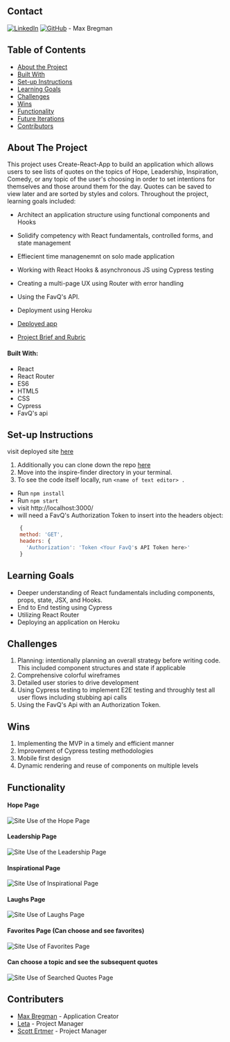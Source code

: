 ## Contact  

[![LinkedIn](https://img.shields.io/badge/-LinkedIn-black.svg?style=flat-square&logo=linkedin&colorB=555)](https://www.linkedin.com/in/max-bregman-216063203/) [![GitHub](https://img.shields.io/badge/GitHub-black.svg?&style=flat-square&logo=github&logoColor=white)](https://github.com/Max9545) - Max Bregman


## Table of Contents

- [About the Project](#about-the-project)
- [Built With](#built-with)
- [Set-up Instructions](#set-up-instructions)
- [Learning Goals](#learning-goals)
- [Challenges](#challenges)
- [Wins](#wins)
- [Functionality](#functionality)
- [Future Iterations](#future-iterations)
- [Contributors](#contributors)


## About The Project

This project uses Create-React-App to build an application which allows users to see lists of quotes on the topics of Hope, Leadership, Inspiration, Comedy, or any topic of the user's choosing in order to set intentions for themselves and those around them for the day. Quotes can be saved to view later and are sorted by styles and colors. Throughout the project, learning goals included:

- Architect an application structure using functional components and Hooks
- Solidify competency with React fundamentals, controlled forms, and state management
- Effiecient time managenemnt on solo made application 
- Working with React Hooks & asynchronous JS using Cypress testing
- Creating a multi-page UX using Router with error handling
- Using the FavQ's API.
- Deployment using Heroku

- [Deployed app](https://inspire-finder.vercel.app/hope)
- [Project Brief and Rubric](https://frontend.turing.edu/projects/module-3/niche-audience.html)


#### Built With:

- React
- React Router
- ES6
- HTML5
- CSS
- Cypress
- FavQ's api

## Set-up Instructions

visit deployed site [here](https://inspire-finder.herokuapp.com)

1. Additionally you can clone down the repo [here](https://github.com/Max9545/inspire-finder)
2. Move into the inspire-finder directory in your terminal.
3. To see the code itself locally, run `<name of text editor> .`
- Run `npm install`
- Run `npm start`
- visit http://localhost:3000/
- will need a FavQ's Authorization Token to insert into the headers object:

```javascript
    {
    method: 'GET',
    headers: {
      'Authorization': 'Token <Your FavQ's API Token here>'    
    }
```

## Learning Goals

- Deeper understanding of React fundamentals including components, props, state, JSX, and Hooks.
- End to End testing using Cypress
- Utilizing React Router
- Deploying an application on Heroku

## Challenges

1. Planning: intentionally planning an overall strategy before writing code. This included component structures and state if applicable
2. Comprehensive colorful wireframes
3. Detailed user stories to drive development  
4. Using Cypress testing to implement E2E testing and throughly test all user flows including stubbing api calls
5. Using the FavQ's Api with an Authorization Token.

## Wins

1. Implementing the MVP in a timely and efficient manner
2. Improvement of Cypress testing methodologies 
3. Mobile first design
4. Dynamic rendering and reuse of components on multiple levels 

## Functionality

#### Hope Page
![Site Use of the Hope Page](https://media.giphy.com/media/Nu99wE2nocJwQ1NyMf/giphy.gif)

#### Leadership Page
![Site Use of the Leadership Page](https://media.giphy.com/media/PZD9f02O5sCLbOqQau/giphy.gif)

#### Inspirational Page
![Site Use of Inspirational Page](https://media.giphy.com/media/XTObAS1k9gRc4KgYxY/giphy.gif)

#### Laughs Page
![Site Use of Laughs Page](https://media.giphy.com/media/VwEgntWUr8WjjMUmgI/giphy.gif)

#### Favorites Page (Can choose and see favorites)
![Site Use of Favorites Page](https://media.giphy.com/media/fgkfwAJAzKPvLOfbmR/giphy.gif)

#### Can choose a topic and see the subsequent quotes 
![Site Use of Searched Quotes Page](https://media.giphy.com/media/KYagOGBdL2ywTmFpeO/giphy.gif)

## Contributers

* [Max Bregman](https://github.com/Max9545) - Application Creator
* [Leta](https://github.com/letakeane) - Project Manager
* [Scott Ertmer](https://github.com/sertmer) - Project Manager

